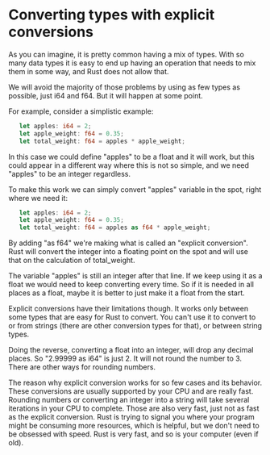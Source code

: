 # Converting types with explicit conversions
As you can imagine, it is pretty common having a mix of types. With so many data types it is easy to end up having an operation that needs to mix them in some way, and Rust does not allow that.

We will avoid the majority of those problems by using as few types as possible, just i64 and f64. But it will happen at some point.

For example, consider a simplistic example:

```rust
   let apples: i64 = 2;
   let apple_weight: f64 = 0.35;
   let total_weight: f64 = apples * apple_weight;
```

In this case we could define "apples" to be a float and it will work, but this could appear in a different way where this is not so simple, and we need "apples" to be an integer regardless.

To make this work we can simply convert "apples" variable in the spot, right where we need it:

```rust
   let apples: i64 = 2;
   let apple_weight: f64 = 0.35;
   let total_weight: f64 = apples as f64 * apple_weight;
```

By adding "as f64" we're making what is called an "explicit conversion". Rust will convert the integer into a floating point on the spot and will use that on the calculation of total_weight.

The variable "apples" is still an integer after that line. If we keep using it as a float we would need to keep converting every time. So if it is needed in all places as a float, maybe it is better to just make it a float from the start.

Explicit conversions have their limitations though. It works only between some types that are easy for Rust to convert. You can't use it to convert to or from strings (there are other conversion types for that), or between string types.

Doing the reverse, converting a float into an integer, will drop any decimal places. So "2.99999 as i64" is just 2. It will not round the number to 3. There are other ways for rounding numbers.

The reason why explicit conversion works for so few cases and its behavior. These conversions are usually supported by your CPU and are really fast. Rounding numbers or converting an integer into a string will take several iterations in your CPU to complete. Those are also very fast, just not as fast as the explicit conversion. Rust is trying to signal you where your program might be consuming more resources, which is helpful, but we don't need to be obsessed with speed. Rust is very fast, and so is your computer (even if old).